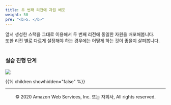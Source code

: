 ```yaml
---
title: 두 번째 리전에 자원 배포
weight: 50
pre: "<b>5. </b>"
---
```


앞서 생성한 스택을 그대로 이용해서 두 번째 리전에 동일한 자원을 배포해봅니다.  
또한 리전 별로 다르게 설정해야 하는 경우에는 어떻게 하는 것이 좋을지 살펴봅니다. <br/><br/>

### 실습 진행 단계

![](/images/20-deploy-clusters/intro2.svg)

{{% children showhidden="false" %}}


---
<p align="center">
© 2020 Amazon Web Services, Inc. 또는 자회사, All rights reserved.
</p>
